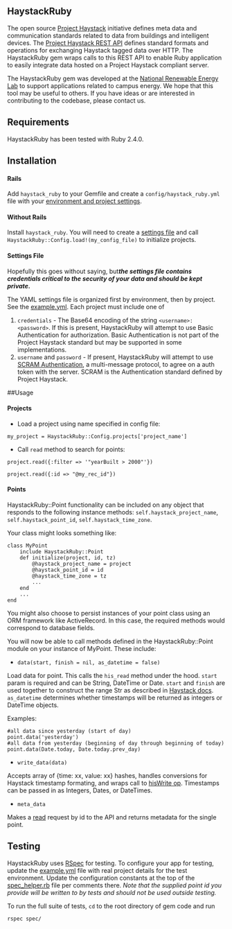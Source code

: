 HaystackRuby
---

The open source [Project Haystack](http://project-haystack.org/) initiative defines meta data and communication standards related to data from buildings and intelligent devices. The [Project Haystack REST API](http://project-haystack.org/doc/Rest) defines standard formats and operations for exchanging Haystack tagged data over HTTP.  The HaystackRuby gem wraps calls to this REST API to enable Ruby application to easily integrate data hosted on a Project Haystack compliant server.

The HaystackRuby gem was developed at the [National Renewable Energy Lab](http://www.nrel.gov/) to support applications related to campus energy.  We hope that this tool may be useful to others.  If you have ideas or are interested in contributing to the codebase, please contact us. 

## Requirements
HaystackRuby has been tested with Ruby 2.4.0.

## Installation
#### Rails
Add `haystack_ruby` to your Gemfile and create a `config/haystack_ruby.yml` file with your [environment and project settings](#settings-file).

#### Without Rails
Install `haystack_ruby`.  You will need to create a [settings file](#settings-file) and call `HaystackRuby::Config.load!(my_config_file)` to initialize projects.  

#### Settings File 
Hopefully this goes without saying, but***the settings file contains credentials critical to the security of your data and should be kept private.***

The YAML settings file is organized first by environment, then by project.  See the [example.yml](config/example.yml).  Each project must include one of 
1. `credentials` - The Base64 encoding of the string `<username>:<password>`.  If this is present, HaystackRuby will attempt to  use Basic Authentication for authorization.  Basic Authentication is not part of the Project Haystack standard but may be supported in some implementations.
2. `username` and `password` - If present, HaystackRuby will attempt to use [SCRAM Authentication](http://project-haystack.org/doc/Auth#scram), a multi-message protocol, to agree on a auth token with the server.  SCRAM  is the Authentication standard defined by Project Haystack.

##Usage

#### Projects
- Load a project using name specified in config file: 


```
my_project = HaystackRuby::Config.projects['project_name']
```



- Call `read` method to search for points:


```
project.read({:filter => '"yearBuilt > 2000"'}) 
```


```
project.read({:id => "@my_rec_id"})
```

#### Points
HaystackRuby::Point functionality can be included on any object that responds to the following instance methods: `self.haystack_project_name`, `self.haystack_point_id`, `self.haystack_time_zone`. 

Your class might looks something like:

```
class MyPoint
    include HaystackRuby::Point
    def initialize(project, id, tz)
        @haystack_project_name = project
        @haystack_point_id = id
        @haystack_time_zone = tz
        ...
    end
    ...
end
```

You might also choose to persist instances of your point class using an ORM framework like ActiveRecord.  In this case, the required methods would correspond to database fields.

You will now be able to call methods defined in the HaystackRuby::Point module on your instance of MyPoint.  These include:

* `data(start, finish = nil, as_datetime = false) ` 

Load data for point. This calls the `his_read` method under the hood. `start` param is required and can be String, DateTime or Date. `start` and `finish` are used together to construct the range Str as described in [Haystack docs](http://project-haystack.org/doc/Ops#hisRead). `as_datetime` determines whether timestamps will be returned as integers or DateTime objects. 

Examples:
```
#all data since yesterday (start of day)
point.data('yesterday') 
#all data from yesterday (beginning of day through beginning of today)
point.data(Date.today, Date.today.prev_day) 
```
* `write_data(data)`

Accepts array of {time: xx, value: xx} hashes, handles conversions for Haystack timestamp formating, and wraps call to [hisWrite op](http://project-haystack.org/doc/Ops#hisWrite).  Timestamps can be passed in as Integers, Dates, or DateTimes.

* `meta_data`

Makes a [read](http://project-haystack.org/doc/Ops#read) request by id to the API and returns metadata for the single point. 

## Testing
HaystackRuby uses [RSpec](http://rspec.info/) for testing.  To configure your app for testing, update the [example.yml](config/example.yml) file with real project details for the test environment.  Update the configuration constants at the top of the [spec_helper.rb](spec/spec_helper.rb) file per comments there.  *Note that the supplied point id you provide will be written to by tests and should not be used outside testing.*

To run the full suite of tests, `cd` to the root directory of gem code and run

``
rspec spec/
``

